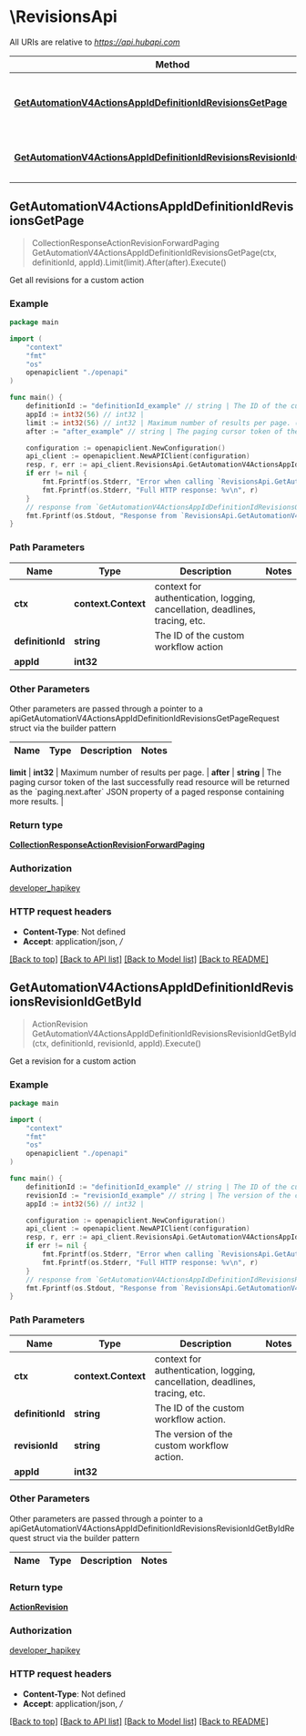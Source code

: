 # \RevisionsApi

All URIs are relative to *https://api.hubapi.com*

Method | HTTP request | Description
------------- | ------------- | -------------
[**GetAutomationV4ActionsAppIdDefinitionIdRevisionsGetPage**](RevisionsApi.md#GetAutomationV4ActionsAppIdDefinitionIdRevisionsGetPage) | **Get** /automation/v4/actions/{appId}/{definitionId}/revisions | Get all revisions for a custom action
[**GetAutomationV4ActionsAppIdDefinitionIdRevisionsRevisionIdGetById**](RevisionsApi.md#GetAutomationV4ActionsAppIdDefinitionIdRevisionsRevisionIdGetById) | **Get** /automation/v4/actions/{appId}/{definitionId}/revisions/{revisionId} | Get a revision for a custom action



## GetAutomationV4ActionsAppIdDefinitionIdRevisionsGetPage

> CollectionResponseActionRevisionForwardPaging GetAutomationV4ActionsAppIdDefinitionIdRevisionsGetPage(ctx, definitionId, appId).Limit(limit).After(after).Execute()

Get all revisions for a custom action



### Example

```go
package main

import (
    "context"
    "fmt"
    "os"
    openapiclient "./openapi"
)

func main() {
    definitionId := "definitionId_example" // string | The ID of the custom workflow action
    appId := int32(56) // int32 | 
    limit := int32(56) // int32 | Maximum number of results per page. (optional)
    after := "after_example" // string | The paging cursor token of the last successfully read resource will be returned as the `paging.next.after` JSON property of a paged response containing more results. (optional)

    configuration := openapiclient.NewConfiguration()
    api_client := openapiclient.NewAPIClient(configuration)
    resp, r, err := api_client.RevisionsApi.GetAutomationV4ActionsAppIdDefinitionIdRevisionsGetPage(context.Background(), definitionId, appId).Limit(limit).After(after).Execute()
    if err != nil {
        fmt.Fprintf(os.Stderr, "Error when calling `RevisionsApi.GetAutomationV4ActionsAppIdDefinitionIdRevisionsGetPage``: %v\n", err)
        fmt.Fprintf(os.Stderr, "Full HTTP response: %v\n", r)
    }
    // response from `GetAutomationV4ActionsAppIdDefinitionIdRevisionsGetPage`: CollectionResponseActionRevisionForwardPaging
    fmt.Fprintf(os.Stdout, "Response from `RevisionsApi.GetAutomationV4ActionsAppIdDefinitionIdRevisionsGetPage`: %v\n", resp)
}
```

### Path Parameters


Name | Type | Description  | Notes
------------- | ------------- | ------------- | -------------
**ctx** | **context.Context** | context for authentication, logging, cancellation, deadlines, tracing, etc.
**definitionId** | **string** | The ID of the custom workflow action | 
**appId** | **int32** |  | 

### Other Parameters

Other parameters are passed through a pointer to a apiGetAutomationV4ActionsAppIdDefinitionIdRevisionsGetPageRequest struct via the builder pattern


Name | Type | Description  | Notes
------------- | ------------- | ------------- | -------------


 **limit** | **int32** | Maximum number of results per page. | 
 **after** | **string** | The paging cursor token of the last successfully read resource will be returned as the &#x60;paging.next.after&#x60; JSON property of a paged response containing more results. | 

### Return type

[**CollectionResponseActionRevisionForwardPaging**](CollectionResponseActionRevisionForwardPaging.md)

### Authorization

[developer_hapikey](../README.md#developer_hapikey)

### HTTP request headers

- **Content-Type**: Not defined
- **Accept**: application/json, */*

[[Back to top]](#) [[Back to API list]](../README.md#documentation-for-api-endpoints)
[[Back to Model list]](../README.md#documentation-for-models)
[[Back to README]](../README.md)


## GetAutomationV4ActionsAppIdDefinitionIdRevisionsRevisionIdGetById

> ActionRevision GetAutomationV4ActionsAppIdDefinitionIdRevisionsRevisionIdGetById(ctx, definitionId, revisionId, appId).Execute()

Get a revision for a custom action



### Example

```go
package main

import (
    "context"
    "fmt"
    "os"
    openapiclient "./openapi"
)

func main() {
    definitionId := "definitionId_example" // string | The ID of the custom workflow action.
    revisionId := "revisionId_example" // string | The version of the custom workflow action.
    appId := int32(56) // int32 | 

    configuration := openapiclient.NewConfiguration()
    api_client := openapiclient.NewAPIClient(configuration)
    resp, r, err := api_client.RevisionsApi.GetAutomationV4ActionsAppIdDefinitionIdRevisionsRevisionIdGetById(context.Background(), definitionId, revisionId, appId).Execute()
    if err != nil {
        fmt.Fprintf(os.Stderr, "Error when calling `RevisionsApi.GetAutomationV4ActionsAppIdDefinitionIdRevisionsRevisionIdGetById``: %v\n", err)
        fmt.Fprintf(os.Stderr, "Full HTTP response: %v\n", r)
    }
    // response from `GetAutomationV4ActionsAppIdDefinitionIdRevisionsRevisionIdGetById`: ActionRevision
    fmt.Fprintf(os.Stdout, "Response from `RevisionsApi.GetAutomationV4ActionsAppIdDefinitionIdRevisionsRevisionIdGetById`: %v\n", resp)
}
```

### Path Parameters


Name | Type | Description  | Notes
------------- | ------------- | ------------- | -------------
**ctx** | **context.Context** | context for authentication, logging, cancellation, deadlines, tracing, etc.
**definitionId** | **string** | The ID of the custom workflow action. | 
**revisionId** | **string** | The version of the custom workflow action. | 
**appId** | **int32** |  | 

### Other Parameters

Other parameters are passed through a pointer to a apiGetAutomationV4ActionsAppIdDefinitionIdRevisionsRevisionIdGetByIdRequest struct via the builder pattern


Name | Type | Description  | Notes
------------- | ------------- | ------------- | -------------




### Return type

[**ActionRevision**](ActionRevision.md)

### Authorization

[developer_hapikey](../README.md#developer_hapikey)

### HTTP request headers

- **Content-Type**: Not defined
- **Accept**: application/json, */*

[[Back to top]](#) [[Back to API list]](../README.md#documentation-for-api-endpoints)
[[Back to Model list]](../README.md#documentation-for-models)
[[Back to README]](../README.md)

